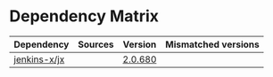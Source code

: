 # Dependency Matrix

Dependency | Sources | Version | Mismatched versions
---------- | ------- | ------- | -------------------
[jenkins-x/jx](https://github.com/jenkins-x/jx.git) |  | [2.0.680](https://github.com/jenkins-x/jx/releases/tag/v2.0.680) | 
